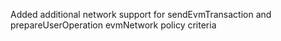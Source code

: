 Added additional network support for sendEvmTransaction and prepareUserOperation evmNetwork policy criteria
